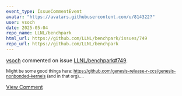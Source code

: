```yaml
---
event_type: IssueCommentEvent
avatar: "https://avatars.githubusercontent.com/u/814322?"
user: vsoch
date: 2025-05-04
repo_name: LLNL/benchpark
html_url: https://github.com/LLNL/benchpark/issues/749
repo_url: https://github.com/LLNL/benchpark
---
```


<a href='https://github.com/vsoch' target='_blank'>vsoch</a> commented on issue <a href='https://github.com/LLNL/benchpark/issues/749' target='_blank'>LLNL/benchpark#749</a>.

<small>Might be some good things here: https://github.com/genesis-release-r-ccs/genesis-nonbonded-kernels (and in that org)....</small>

<a href='https://github.com/LLNL/benchpark/issues/749' target='_blank'>View Comment</a>
